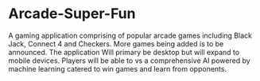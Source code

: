# Arcade-Super-Fun

A gaming application comprising of popular arcade games including Black Jack, Connect 4 and Checkers. More games being added is to be announced. The application Will primary be desktop but will expand to mobile devices. Players will be able to vs a comprehensive AI powered by machine learning catered to win games and learn from opponents.
